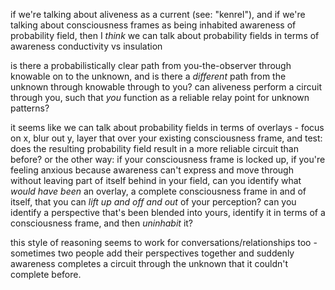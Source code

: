 if we're talking about aliveness as a current (see: "kenrel"), and if we're talking about consciousness frames as being inhabited awareness of probability field, then I *think* we can talk about probability fields in terms of awareness conductivity vs insulation

is there a probabilistically clear path from you-the-observer through knowable on to the unknown, and is there a *different* path from the unknown through knowable through to you? can aliveness perform a circuit through you, such that *you* function as a reliable relay point for unknown patterns?

it seems like we can talk about probability fields in terms of overlays - focus on x, blur out y, layer that over your existing consciousness frame, and test: does the resulting probability field result in a more reliable circuit than before? or the other way: if your consciousness frame is locked up, if you're feeling anxious because awareness can't express and move through without leaving part of itself behind in your field, can you identify what *would have been* an overlay, a complete consciousness frame in and of itself, that you can *lift up and off and out* of your perception? can you identify a perspective that's been blended into yours, identify it in terms of a consciousness frame, and then *uninhabit* it?

this style of reasoning seems to work for conversations/relationships too - sometimes two people add their perspectives together and suddenly awareness completes a circuit through the unknown that it couldn't complete before.
